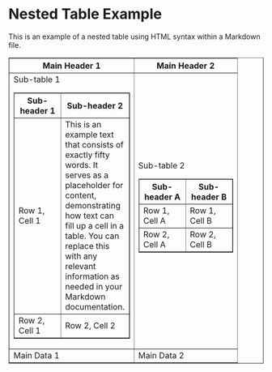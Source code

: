 # Nested Table Example

This is an example of a nested table using HTML syntax within a Markdown file.

<table border="1" style="border-collapse: collapse;">
    <tr>
        <th>Main Header 1</th>
        <th>Main Header 2</th>
    </tr>
    <tr>
        <td>
            Sub-table 1
            <table border="1" style="border-collapse: collapse;">
                <tr>
                    <th>Sub-header 1</th>
                    <th>Sub-header 2</th>
                </tr>
                <tr>
                    <td style="width: 75px;">Row 1, Cell 1</td>
                    <td style="width: 75px;">
                        This is an example text that consists of exactly fifty words. It serves as a placeholder for content, demonstrating how text can fill up a cell in a table. You can replace this with any relevant information as needed in your Markdown documentation.
                    </td>
                </tr>
                <tr>
                    <td style="width: 75px;">Row 2, Cell 1</td>
                    <td style="width: 75px;">Row 2, Cell 2</td>
                </tr>
            </table>
        </td>
        <td>
            Sub-table 2
            <table border="1" style="border-collapse: collapse;">
                <tr>
                    <th>Sub-header A</th>
                    <th>Sub-header B</th>
                </tr>
                <tr>
                    <td style="width: 75px;">Row 1, Cell A</td>
                    <td style="width: 75px;">Row 1, Cell B</td>
                </tr>
                <tr>
                    <td style="width: 75px;">Row 2, Cell A</td>
                    <td style="width: 75px;">Row 2, Cell B</td>
                </tr>
            </table>
        </td>
    </tr>
    <tr>
        <td>Main Data 1</td>
        <td>Main Data 2</td>
    </tr>
</table>
